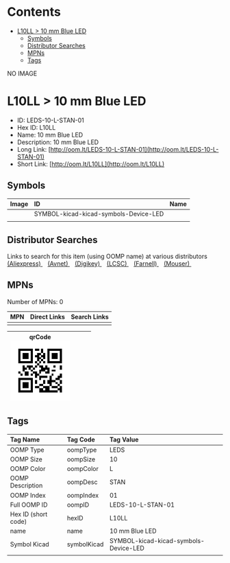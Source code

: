 



Contents
========

* [L10LL > 10 mm Blue LED](#l10ll--10-mm-blue-led)
	* [Symbols](#symbols)
	* [Distributor Searches](#distributor-searches)
	* [MPNs](#mpns)
	* [Tags](#tags)
  
NO IMAGE  
# L10LL > 10 mm Blue LED

- ID: LEDS-10-L-STAN-01
- Hex ID: L10LL
- Name: 10 mm Blue LED
- Description: 10 mm Blue LED
- Long Link: [http://oom.lt/LEDS-10-L-STAN-01](http://oom.lt/LEDS-10-L-STAN-01)
- Short Link: [http://oom.lt/L10LL](http://oom.lt/L10LL)

## Symbols
  

|Image|ID|Name|
| :--- | :--- | :--- |
|![]()|SYMBOL-kicad-kicad-symbols-Device-LED||
||||

## Distributor Searches
  
Links to search for this item (using OOMP name) at various distributors  
[(Aliexpress) ](https://www.aliexpress.com/wholesale?SearchText=111710+mm+Blue+LED)&nbsp;&nbsp;&nbsp;[(Avnet) ](https://www.avnet.com/shop/us/search/10+mm+Blue+LED)&nbsp;&nbsp;&nbsp;[(Digikey) ](https://www.digikey.co.uk/en/products/result?s=10+mm+Blue+LED)&nbsp;&nbsp;&nbsp;[(LCSC) ](https://www.lcsc.com/search?q=10+mm+Blue+LED)&nbsp;&nbsp;&nbsp;[(Farnell) ](https://uk.farnell.com/search?st=10+mm+Blue+LED)&nbsp;&nbsp;&nbsp;[(Mouser) ](https://www.mouser.com/c/?q=10+mm+Blue+LED)&nbsp;&nbsp;&nbsp;
## MPNs
  
Number of MPNs: 0  

|MPN|Direct Links|Search Links|
| :--- | :--- | :--- |
||||
  

|qrCode<br>[![](https://raw.githubusercontent.com/oomlout/oomlout_OOMP_parts_V2/main/LEDS/10/L/STAN/01/qrCode_140.png)](https://github.com/oomlout/oomlout_OOMP_parts_V2/tree/main/LEDS/10/L/STAN/01/qrCode.png)||||
| :---: | :---: | :---: | :---: |

## Tags
  

|Tag Name|Tag Code|Tag Value|
| :--- | :--- | :--- |
|OOMP Type|oompType|LEDS|
|OOMP Size|oompSize|10|
|OOMP Color|oompColor|L|
|OOMP Description|oompDesc|STAN|
|OOMP Index|oompIndex|01|
|Full OOMP ID|oompID|LEDS-10-L-STAN-01|
|Hex ID (short code)|hexID|L10LL|
|name|name|10 mm Blue LED|
|Symbol Kicad|symbolKicad|SYMBOL-kicad-kicad-symbols-Device-LED|
||||
